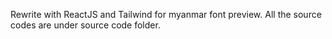 Rewrite with ReactJS and Tailwind for myanmar font preview. All the source codes are under source code folder.
